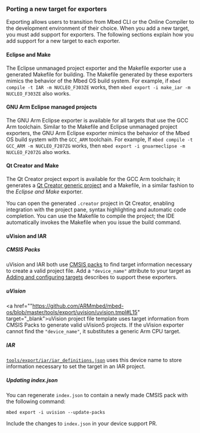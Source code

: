 ### Porting a new target for exporters

Exporting allows users to transition from Mbed CLI or the Online Compiler to the development environment of their choice. When you add a new target, you must add support for exporters. The following sections explain how you add support for a new target to each exporter.

#### Eclipse and Make

The Eclipse unmanaged project exporter and the Makefile exporter use a generated Makefile for building. The Makefile generated by these exporters mimics the behavior of the Mbed OS build system. For example, if `mbed compile -t IAR -m NUCLEO_F303ZE` works, then `mbed export -i make_iar -m NUCLEO_F303ZE` also works.

#### GNU Arm Eclipse managed projects

The GNU Arm Eclipse exporter is available for all targets that use the GCC Arm toolchain. Similar to the Makefile and Eclipse unmanaged project exporters, the GNU Arm Eclipse exporter mimics the behavior of the Mbed OS build system with the `GCC_ARM` toolchain. For example, If `mbed compile -t GCC_ARM -m NUCLEO_F207ZG` works, then `mbed export -i gnuarmeclipse -m NUCLEO_F207ZG` also works.

#### Qt Creator and Make

The Qt Creator project export is available for the GCC Arm toolchain; it generates a <a href="http://doc.qt.io/qtcreator/creator-project-generic.html" target="_blank">Qt Creator generic project</a> and a Makefile, in a similar fashion to the *Eclipse and Make* exporter.

You can open the generated `.creator` project in Qt Creator, enabling integration with the project pane, syntax highlighting and automatic code completion. You can use the Makefile to compile the project; the IDE automatically invokes the Makefile when you issue the build command.

#### uVision and IAR

##### CMSIS Packs

uVision and IAR both use <a href="http://www.keil.com/pack/doc/CMSIS/Pack/html/index.html" target="_blank">CMSIS packs</a> to find target information necessary to create a valid project file. Add a `"device_name"` attribute to your target as <a href="https://os.mbed.com/docs/v5.6/tools/adding-and-configuring-targets.html" target="_blank">Adding and configuring targets</a> describes to support these exporters.

##### uVision
<a href=""https://github.com/ARMmbed/mbed-os/blob/master/tools/export/uvision/uvision.tmpl#L15" target="_blank">uVision project file template</a> uses target information from CMSIS Packs to generate valid uVision5 projects. If the uVision exporter cannot find the `"device_name"`, it substitutes a generic Arm CPU target.

##### IAR

<a href="https://github.com/ARMmbed/mbed-os/blob/master/tools/export/iar/iar_definitions.json" target="_blank">`tools/export/iar/iar_definitions.json`</a> uses this device name to store information necessary to set the target in an IAR project.

##### Updating index.json

You can regenerate `index.json` to contain a newly made CMSIS pack with the following command:

`mbed export -i uvision --update-packs`

Include the changes to `index.json` in your device support PR.
